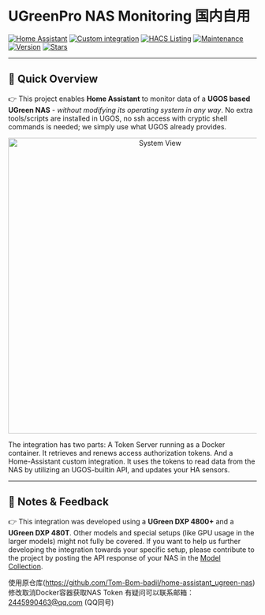 # UGreenPro NAS Monitoring 国内自用

[![Home Assistant](https://img.shields.io/badge/Home%20Assistant-%2341BDF5.svg)](https://www.home-assistant.io)
[![Custom integration](https://img.shields.io/badge/Custom%20Integration-%2341BDF5.svg)](https://www.home-assistant.io/getting-started/concepts-terminology)
[![HACS Listing](https://img.shields.io/badge/HACS%20Listing-default-green.svg)](https://github.com/hacs)
[![Maintenance](https://img.shields.io/badge/Maintained%3F-yes-green.svg)](https://github.com/yizichangyin/home-assistant_ugreen_pro-nas/graphs/commit-activity)
[![Version](https://img.shields.io/github/v/release/yizichangyin/home-assistant_ugreen_pro-nas?include_prereleases&sort=semver&color=green)](https://github.com/Tom-Bom-badil/yizichangyin/home-assistant_ugreen_pro-nas/releases)
[![Stars](https://img.shields.io/github/stars/yizichangyin/home-assistant_ugreen_pro-nas?style=flat&color=yellow)](https://github.com/yizichangyin/home-assistant_ugreen_pro-nas/stargazers)

---

## 🚀 Quick Overview

👉 This project enables **Home Assistant** to monitor data of a **UGOS based UGreen NAS** - *without modifying its operating system in any way*. No extra tools/scripts are installed in UGOS, no ssh access with cryptic shell commands is needed; we simply use what UGOS already provides.

<p align="center">
  <img src="https://github.com/user-attachments/assets/2f3053ac-35a0-42af-af59-087d0ec2134a" alt="System View" width="600"/>
</p>

The integration has two parts: A Token Server running as a Docker container. It retrieves and renews access authorization tokens. And a Home-Assistant custom integration. It uses the tokens to read data from the NAS by utilizing an UGOS-builtin API, and updates your HA sensors.


---

## 📝 Notes & Feedback

👉 This integration was developed using a **UGreen DXP 4800+** and a **UGreen DXP 480T**. Other models and special setups (like GPU usage in the larger models) might not fully be covered. If you want to help us further developing the integration towards your specific setup, please contribute to the project by posting the API response of your NAS in the [Model Collection](https://github.com/Tom-Bom-badil/home-assistant_ugreen-nas/discussions/43).

使用原仓库(https://github.com/Tom-Bom-badil/home-assistant_ugreen-nas)
修改取消Docker容器获取NAS Token
有疑问可以联系邮箱：2445990463@qq.com (QQ同号)
